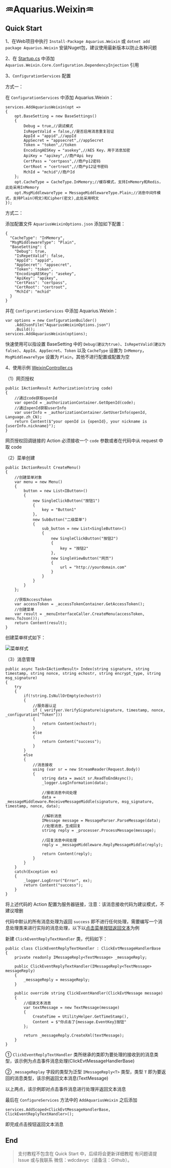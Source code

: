 # ♒Aquarius.Weixin♒

Quick Start
--------------------
1、在Web项目中执行 `Install-Package Aquarius.Weixin` 或 `dotnet add package Aquarius.Weixin` 安装Nuget包，建议使用最新版本以防止各种问题

2、在 [Startup.cs](https://github.com/Weidaicheng/Aquarius.Weixin/blob/master/src/Web/Aquarius.Weixin.Web/Startup.cs) 中添加 `Aquarius.Weixin.Core.Configuration.DependencyInjection` 引用

3、`ConfigurationServices` 配置

方式一：

在 `ConfigurationServices` 中添加 Aquarius.Weixin：

```
services.AddAquariusWeixin(opt =>
{
	opt.BaseSetting = new BaseSettings()
	{
		Debug = true,//调试模式
		IsRepetValid = false,//是否启用消息重复验证
		AppId = "appid",//appId
		AppSecret = "appsecret",//appSecret
		Token = "token",//token
		EncodingAESKey = "asekey",//AES Key，用于消息加密
		ApiKey = "apikey",//商户Api key
		CertPass = "certpass",//商户p12密码
		CertRoot = "certroot",//商户p12证书密码
		MchId = "mchid"//商户Id
	};
	opt.CacheType = CacheType.InMemory;//缓存模式，支持InMemory和Redis，此处采用InMemory
	opt.MsgMiddlewareType = MessageMiddlewareType.Plain;//消息中间件模式，支持Plain(明文)和Cipher(密文),此处采用明文
});
```

方式二：

添加配置文件 `AquariusWeixinOptions.json` 添加如下配置：

```
{
  "CacheType": "InMemory",
  "MsgMiddlewareType": "Plain",
  "BaseSetting": {
    "Debug": true,
    "IsRepetValid": false,
    "AppId": "appid",
    "AppSecret": "appsecret",
    "Token": "token",
    "EncodingAESKey": "asekey",
    "ApiKey": "apikey",
    "CertPass": "certpass",
    "CertRoot": "certroot",
    "MchId": "mchid"
  }
}

```

并在 `ConfigurationServices` 中添加 Aquarius.Weixin：

```
var options = new ConfigurationBuilder()
	.AddJsonFile("AquariusWeixinOptions.json")
	.Build();
services.AddAquariusWeixin(options);
```

快速使用可以指设置 BaseSetting 中的 `Debug(建议为true)`、`IsRepetValid(建议为false)`、`AppId`、`AppSecret`、`Token` 以及 `CacheType` 设置为 `InMemory`，`MsgMiddlewareType` 设置为 `Plain`，其他不进行配置或配置为空

4、使用示例 [WeixinController.cs](https://github.com/Weidaicheng/Aquarius.Weixin/blob/master/src/Web/Aquarius.Weixin.Web/Controllers/WeixinController.cs)

（1）网页授权

```
public IActionResult Authorization(string code)
{
	//通过code获取openId
	var openId = _authorizationContainer.GetOpenId(code);
	//通过openId获取userInfo
	var userInfo = _authorizationContainer.GetUserInfo(openId, Language.zh_CN);
	return Content($"your openId is {openId}, your nickname is {userInfo.nickname}");
}
```

网页授权回调链接的 Action 必须接收一个 `code` 参数或者在代码中从 request 中取 code

（2）菜单创建

```
public IActionResult CreateMenu()
{
	//创建菜单对象
	var menu = new Menu()
	{
		button = new List<IButton>()
		{
			new SingleClickButton("按钮1")
			{
				key = "Button1"
			},
			new SubButton("二级菜单")
			{
				sub_button = new List<SingleButton>()
				{
					new SingleClickButton("按钮2")
					{
						key = "按钮2"
					},
					new SingleViewButton("网页")
					{
						url = "http://yourdomain.com"
					}
				}
			}
		}
	};
	
	//获取AccessToken
	var accessToken = _accessTokenContainer.GetAccessToken();
	//创建菜单
	var result = _menuInterfaceCaller.CreateMenu(accessToken, menu.ToJson());
	return Content(result);
}
```

创建菜单样式如下：

![菜单样式](https://i.imgur.com/wpS1vPF.png)

（3）消息管理

```
public async Task<IActionResult> Index(string signature, string timestamp, string nonce, string echostr, string encrypt_type, string msg_signature)
{
	try
	{
		if(!string.IsNullOrEmpty(echostr))
		{
			//服务器认证
			if (_verifyer.VerifySignature(signature, timestamp, nonce, _configuration["Token"]))
			{
				return Content(echostr);
			}
			else
			{
				return Content("success");
			}
		}
		else
		{
			//消息接收
			using (var sr = new StreamReader(Request.Body))
			{
				string data = await sr.ReadToEndAsync();
				_logger.LogInformation(data);

				//接收消息中间处理
				data = _messageMiddleware.ReceiveMessageMiddle(signature, msg_signature, timestamp, nonce, data);
				
				//解析消息
				IMessage message = MessageParser.ParseMessage(data);
				//处理消息，生成回复
				string reply = _processer.ProcessMessage(message);

				//回复消息中间处理
				reply = _messageMiddleware.ReplyMessageMiddle(reply);

				return Content(reply);
			}
		}
	}
	catch(Exception ex)
	{
		_logger.LogError("Error", ex);
		return Content("success");
	}
}
```

将上述代码的 Action 配置为服务器链接，注意：该消息接收代码为建议模式，不建议增删

代码中默认的所有消息处理为返回 `success` 即不进行任何处理，需要编写一个消息处理类来进行实际的消息处理，以下以[点击菜单按钮返回文本](https://github.com/Weidaicheng/Aquarius.Weixin/blob/master/src/Web/Aquarius.Weixin.Web/MessageReply/ClickEventReplyTextHandler.cs)为例

新建 `ClickEventReplyTextHandler` 类，代码如下：

```
public class ClickEventReplyTextHandler : ClickEvtMessageHandlerBase
{
	private readonly IMessageReply<TextMessage> _messageReply;

	public ClickEventReplyTextHandler(IMessageReply<TextMessage> messageReply)
	{
		_messageReply = messageReply;
	}

	public override string ClickEventHandler(ClickEvtMessage message)
	{
		//组装文本消息
		var textMessage = new TextMessage(message)
		{
			CreateTime = UtilityHelper.GetTimeStamp(),
			Content = $"你点击了{message.EventKey}按钮"
		};

 		return _messageReply.CreateXml(textMessage);
	}
}
```

① `ClickEventReplyTextHandler` 类所继承的类即为要处理的接收到的消息类型，该示例为点击事件消息处理(ClickEvtMessageHandlerBase)

② `_messageReplay` 字段的类型为泛型 `IMessageReply<T>` 类型，类型 `T` 即为要返回的消息类型，该示例返回文本消息(TextMessage)

以上两点，该示例即对点击事件消息进行处理并返回文本消息

最后在 `ConfigureServices` 方法中的 `AddAquariusWeixin` 之后添加

```
services.AddScoped<ClickEvtMessageHandlerBase, ClickEventReplyTextHandler>();
```

即完成点击按钮返回文本消息

End
-------------
>支付教程不包含在 Quick Start 中，后续将会更新详细教程
>有问题请提 Issue 或与我联系
>微信：wdcdavyc（请备注：Github）。